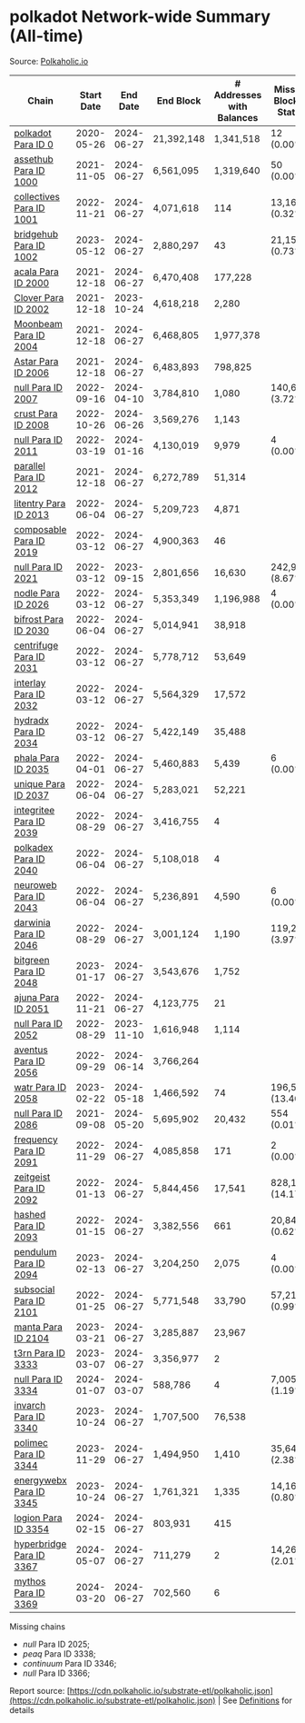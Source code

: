 # polkadot Network-wide Summary (All-time)

Source: [Polkaholic.io](https://polkaholic.io)


| Chain            | Start Date | End Date | End Block | # Addresses with Balances | Missing Blocks / Status |
| ---------------- | ---------- | ---------| --------- | ------------------------- | ----------------------- |
| [polkadot Para ID 0](/polkadot/0-polkadot) | 2020-05-26 | 2024-06-27 | 21,392,148 |  1,341,518 | 12 (0.00%)  |
| [assethub Para ID 1000](/polkadot/1000-assethub) | 2021-11-05 | 2024-06-27 | 6,561,095 |  1,319,640 | 50 (0.00%)  |
| [collectives Para ID 1001](/polkadot/1001-collectives) | 2022-11-21 | 2024-06-27 | 4,071,618 |  114 | 13,169 (0.32%)  |
| [bridgehub Para ID 1002](/polkadot/1002-bridgehub) | 2023-05-12 | 2024-06-27 | 2,880,297 |  43 | 21,153 (0.73%)  |
| [acala Para ID 2000](/polkadot/2000-acala) | 2021-12-18 | 2024-06-27 | 6,470,408 |  177,228 |    |
| [Clover Para ID 2002](/polkadot/2002-clover) | 2021-12-18 | 2023-10-24 | 4,618,218 |  2,280 |    |
| [Moonbeam Para ID 2004](/polkadot/2004-moonbeam) | 2021-12-18 | 2024-06-27 | 6,468,805 |  1,977,378 |    |
| [Astar Para ID 2006](/polkadot/2006-astar) | 2021-12-18 | 2024-06-27 | 6,483,893 |  798,825 |    |
| [null Para ID 2007](/polkadot/2007-kapex) | 2022-09-16 | 2024-04-10 | 3,784,810 |  1,080 | 140,668 (3.72%)  |
| [crust Para ID 2008](/polkadot/2008-crust) | 2022-10-26 | 2024-06-26 | 3,569,276 |  1,143 |    |
| [null Para ID 2011](/polkadot/2011-equilibrium) | 2022-03-19 | 2024-01-16 | 4,130,019 |  9,979 | 4 (0.00%)  |
| [parallel Para ID 2012](/polkadot/2012-parallel) | 2021-12-18 | 2024-06-27 | 6,272,789 |  51,314 |    |
| [litentry Para ID 2013](/polkadot/2013-litentry) | 2022-06-04 | 2024-06-27 | 5,209,723 |  4,871 |    |
| [composable Para ID 2019](/polkadot/2019-composable) | 2022-03-12 | 2024-06-27 | 4,900,363 |  46 |    |
| [null Para ID 2021](/polkadot/2021-efinity) | 2022-03-12 | 2023-09-15 | 2,801,656 |  16,630 | 242,949 (8.67%)  |
| [nodle Para ID 2026](/polkadot/2026-nodle) | 2022-03-12 | 2024-06-27 | 5,353,349 |  1,196,988 | 4 (0.00%)  |
| [bifrost Para ID 2030](/polkadot/2030-bifrost) | 2022-06-04 | 2024-06-27 | 5,014,941 |  38,918 |    |
| [centrifuge Para ID 2031](/polkadot/2031-centrifuge) | 2022-03-12 | 2024-06-27 | 5,778,712 |  53,649 |    |
| [interlay Para ID 2032](/polkadot/2032-interlay) | 2022-03-12 | 2024-06-27 | 5,564,329 |  17,572 |    |
| [hydradx Para ID 2034](/polkadot/2034-hydradx) | 2022-03-12 | 2024-06-27 | 5,422,149 |  35,488 |    |
| [phala Para ID 2035](/polkadot/2035-phala) | 2022-04-01 | 2024-06-27 | 5,460,883 |  5,439 | 6 (0.00%)  |
| [unique Para ID 2037](/polkadot/2037-unique) | 2022-06-04 | 2024-06-27 | 5,283,021 |  52,221 |    |
| [integritee Para ID 2039](/polkadot/2039-integritee) | 2022-08-29 | 2024-06-27 | 3,416,755 |  4 |    |
| [polkadex Para ID 2040](/polkadot/2040-polkadex) | 2022-06-04 | 2024-06-27 | 5,108,018 |  4 |    |
| [neuroweb Para ID 2043](/polkadot/2043-neuroweb) | 2022-06-04 | 2024-06-27 | 5,236,891 |  4,590 | 6 (0.00%)  |
| [darwinia Para ID 2046](/polkadot/2046-darwinia) | 2022-08-29 | 2024-06-27 | 3,001,124 |  1,190 | 119,220 (3.97%)  |
| [bitgreen Para ID 2048](/polkadot/2048-bitgreen) | 2023-01-17 | 2024-06-27 | 3,543,676 |  1,752 |    |
| [ajuna Para ID 2051](/polkadot/2051-ajuna) | 2022-11-21 | 2024-06-27 | 4,123,775 |  21 |    |
| [null Para ID 2052](/polkadot/2052-polkadot-parathread-2052) | 2022-08-29 | 2023-11-10 | 1,616,948 |  1,114 |    |
| [aventus Para ID 2056](/polkadot/2056-aventus) | 2022-09-29 | 2024-06-14 | 3,766,264 |   |    |
| [watr Para ID 2058](/polkadot/2058-watr) | 2023-02-22 | 2024-05-18 | 1,466,592 |  74 | 196,567 (13.40%)  |
| [null Para ID 2086](/polkadot/2086-kilt) | 2021-09-08 | 2024-05-20 | 5,695,902 |  20,432 | 554 (0.01%)  |
| [frequency Para ID 2091](/polkadot/2091-frequency) | 2022-11-29 | 2024-06-27 | 4,085,858 |  171 | 2 (0.00%)  |
| [zeitgeist Para ID 2092](/polkadot/2092-zeitgeist) | 2022-01-13 | 2024-06-27 | 5,844,456 |  17,541 | 828,192 (14.17%)  |
| [hashed Para ID 2093](/polkadot/2093-hashed) | 2022-01-15 | 2024-06-27 | 3,382,556 |  661 | 20,847 (0.62%)  |
| [pendulum Para ID 2094](/polkadot/2094-pendulum) | 2023-02-13 | 2024-06-27 | 3,204,250 |  2,075 | 4 (0.00%)  |
| [subsocial Para ID 2101](/polkadot/2101-subsocial) | 2022-01-25 | 2024-06-27 | 5,771,548 |  33,790 | 57,214 (0.99%)  |
| [manta Para ID 2104](/polkadot/2104-manta) | 2023-03-21 | 2024-06-27 | 3,285,887 |  23,967 |    |
| [t3rn Para ID 3333](/polkadot/3333-t3rn) | 2023-03-07 | 2024-06-27 | 3,356,977 |  2 |    |
| [null Para ID 3334](/polkadot/3334-polkadot-parathread-3334) | 2024-01-07 | 2024-03-07 | 588,786 |  4 | 7,005 (1.19%)  |
| [invarch Para ID 3340](/polkadot/3340-invarch) | 2023-10-24 | 2024-06-27 | 1,707,500 |  76,538 |    |
| [polimec Para ID 3344](/polkadot/3344-polimec) | 2023-11-29 | 2024-06-27 | 1,494,950 |  1,410 | 35,644 (2.38%)  |
| [energywebx Para ID 3345](/polkadot/3345-energywebx) | 2023-10-24 | 2024-06-27 | 1,761,321 |  1,335 | 14,163 (0.80%)  |
| [logion Para ID 3354](/polkadot/3354-logion) | 2024-02-15 | 2024-06-27 | 803,931 |  415 |    |
| [hyperbridge Para ID 3367](/polkadot/3367-hyperbridge) | 2024-05-07 | 2024-06-27 | 711,279 |  2 | 14,262 (2.01%)  |
| [mythos Para ID 3369](/polkadot/3369-mythos) | 2024-03-20 | 2024-06-27 | 702,560 |  6 |    |

Missing chains


* *null* Para ID 2025; 
* *peaq* Para ID 3338; 
* *continuum* Para ID 3346; 
* *null* Para ID 3366; 

Report source: [https://cdn.polkaholic.io/substrate-etl/polkaholic.json](https://cdn.polkaholic.io/substrate-etl/polkaholic.json) | See [Definitions](/DEFINITIONS.md) for details
